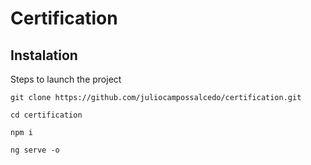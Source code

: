 # Certification


## Instalation

Steps to launch the project

`git clone https://github.com/juliocampossalcedo/certification.git`

`cd certification` 

`npm i`

`ng serve -o`

